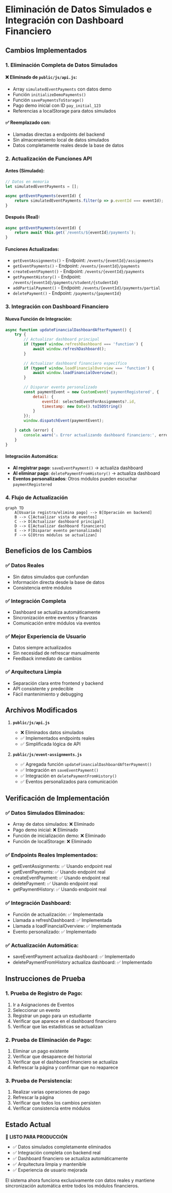 # Eliminación de Datos Simulados e Integración con Dashboard Financiero

## Cambios Implementados

### 1. Eliminación Completa de Datos Simulados

#### ❌ Eliminado de `public/js/api.js`:
- Array `simulatedEventPayments` con datos demo
- Función `initializeDemoPayments()`
- Función `savePaymentsToStorage()`
- Pago demo inicial con ID `pay_initial_123`
- Referencias a localStorage para datos simulados

#### ✅ Reemplazado con:
- Llamadas directas a endpoints del backend
- Sin almacenamiento local de datos simulados
- Datos completamente reales desde la base de datos

### 2. Actualización de Funciones API

#### Antes (Simulado):
```javascript
// Datos en memoria
let simulatedEventPayments = [];

async getEventPayments(eventId) {
    return simulatedEventPayments.filter(p => p.eventId === eventId);
}
```

#### Después (Real):
```javascript
async getEventPayments(eventId) {
    return await this.get(`/events/${eventId}/payments`);
}
```

#### Funciones Actualizadas:
- `getEventAssignments()` - Endpoint: `/events/{eventId}/assignments`
- `getEventPayments()` - Endpoint: `/events/{eventId}/payments`
- `createEventPayment()` - Endpoint: `/events/{eventId}/payments`
- `getPaymentHistory()` - Endpoint: `/events/{eventId}/payments/student/{studentId}`
- `addPartialPayment()` - Endpoint: `/events/{eventId}/payments/partial`
- `deletePayment()` - Endpoint: `/payments/{paymentId}`

### 3. Integración con Dashboard Financiero

#### Nueva Función de Integración:
```javascript
async function updateFinancialDashboardAfterPayment() {
    try {
        // Actualizar dashboard principal
        if (typeof window.refreshDashboard === 'function') {
            await window.refreshDashboard();
        }
        
        // Actualizar dashboard financiero específico
        if (typeof window.loadFinancialOverview === 'function') {
            await window.loadFinancialOverview();
        }
        
        // Disparar evento personalizado
        const paymentEvent = new CustomEvent('paymentRegistered', {
            detail: {
                eventId: selectedEventForAssignments?.id,
                timestamp: new Date().toISOString()
            }
        });
        window.dispatchEvent(paymentEvent);
        
    } catch (error) {
        console.warn('⚠️ Error actualizando dashboard financiero:', error);
    }
}
```

#### Integración Automática:
- **Al registrar pago**: `saveEventPayment()` → actualiza dashboard
- **Al eliminar pago**: `deletePaymentFromHistory()` → actualiza dashboard
- **Eventos personalizados**: Otros módulos pueden escuchar `paymentRegistered`

### 4. Flujo de Actualización

```mermaid
graph TD
    A[Usuario registra/elimina pago] --> B[Operación en backend]
    B --> C[Actualizar vista de eventos]
    C --> D[Actualizar dashboard principal]
    D --> E[Actualizar dashboard financiero]
    E --> F[Disparar evento personalizado]
    F --> G[Otros módulos se actualizan]
```

## Beneficios de los Cambios

### ✅ Datos Reales
- Sin datos simulados que confundan
- Información directa desde la base de datos
- Consistencia entre módulos

### ✅ Integración Completa
- Dashboard se actualiza automáticamente
- Sincronización entre eventos y finanzas
- Comunicación entre módulos via eventos

### ✅ Mejor Experiencia de Usuario
- Datos siempre actualizados
- Sin necesidad de refrescar manualmente
- Feedback inmediato de cambios

### ✅ Arquitectura Limpia
- Separación clara entre frontend y backend
- API consistente y predecible
- Fácil mantenimiento y debugging

## Archivos Modificados

1. **`public/js/api.js`**
   - ❌ Eliminados datos simulados
   - ✅ Implementados endpoints reales
   - ✅ Simplificada lógica de API

2. **`public/js/event-assignments.js`**
   - ✅ Agregada función `updateFinancialDashboardAfterPayment()`
   - ✅ Integración en `saveEventPayment()`
   - ✅ Integración en `deletePaymentFromHistory()`
   - ✅ Eventos personalizados para comunicación

## Verificación de Implementación

### ✅ Datos Simulados Eliminados:
- Array de datos simulados: ❌ Eliminado
- Pago demo inicial: ❌ Eliminado
- Función de inicialización demo: ❌ Eliminado
- Función de localStorage: ❌ Eliminado

### ✅ Endpoints Reales Implementados:
- getEventAssignments: ✅ Usando endpoint real
- getEventPayments: ✅ Usando endpoint real
- createEventPayment: ✅ Usando endpoint real
- deletePayment: ✅ Usando endpoint real
- getPaymentHistory: ✅ Usando endpoint real

### ✅ Integración Dashboard:
- Función de actualización: ✅ Implementada
- Llamada a refreshDashboard: ✅ Implementada
- Llamada a loadFinancialOverview: ✅ Implementada
- Evento personalizado: ✅ Implementado

### ✅ Actualización Automática:
- saveEventPayment actualiza dashboard: ✅ Implementado
- deletePaymentFromHistory actualiza dashboard: ✅ Implementado

## Instrucciones de Prueba

### 1. Prueba de Registro de Pago:
1. Ir a Asignaciones de Eventos
2. Seleccionar un evento
3. Registrar un pago para un estudiante
4. Verificar que aparece en el dashboard financiero
5. Verificar que las estadísticas se actualizan

### 2. Prueba de Eliminación de Pago:
1. Eliminar un pago existente
2. Verificar que desaparece del historial
3. Verificar que el dashboard financiero se actualiza
4. Refrescar la página y confirmar que no reaparece

### 3. Prueba de Persistencia:
1. Realizar varias operaciones de pago
2. Refrescar la página
3. Verificar que todos los cambios persisten
4. Verificar consistencia entre módulos

## Estado Actual

🚀 **LISTO PARA PRODUCCIÓN**

- ✅ Datos simulados completamente eliminados
- ✅ Integración completa con backend real
- ✅ Dashboard financiero se actualiza automáticamente
- ✅ Arquitectura limpia y mantenible
- ✅ Experiencia de usuario mejorada

El sistema ahora funciona exclusivamente con datos reales y mantiene sincronización automática entre todos los módulos financieros.